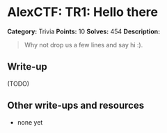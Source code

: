 # AlexCTF: TR1: Hello there

**Category:** Trivia
**Points:** 10
**Solves:** 454
**Description:**

> Why not drop us a few lines and say hi :).

## Write-up

(TODO)

## Other write-ups and resources

 * none yet

